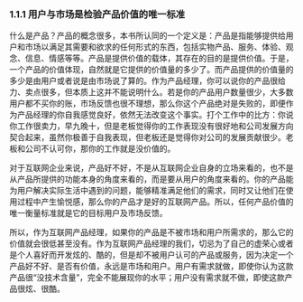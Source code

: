 ### 1.1.1 用户与市场是检验产品价值的唯一标准

什么是产品？产品的概念很多，本书所认同的一个定义是：产品是指能够提供给用户和市场以满足其需要和欲求的任何形式的东西，包括实物产品、服务、体验、观念、信息、情感等等。产品是提供价值的载体，其存在的目的是提供价值。于是，一个产品的价值体现，自然就是它提供的价值量的多少了。而产品提供的价值量的多少是由用户或者说是由市场说了算的。作为产品经理，你可以说你的产品很给力、卖点很多，但本质上这并不能说明什么。若是你的产品用户数量很少，大多数用户都不买你的账，市场反馈也很不理想，那么你这个产品绝对是失败的，即便作为产品经理的你自我感觉良好，依然无法改变这个事实。打个工作中的比方：你说你工作很卖力，早九晚十，但是老板觉得你的工作表现没有很好地和公司发展方向契合起来，虽然你极善于自我表现，但老板还是觉得你对公司的发展贡献很少。老板和公司不认可你，那你的工作就是没价值的。

对于互联网企业来说，产品好不好，不是从互联网企业自身的立场来看的，也不是从产品所提供的功能本身的角度来看的，而是要从用户的角度来看的。你的产品能为用户解决实际生活中遇到的问题，能够精准满足他们的需求，同时又让他们在使用过程中产生愉悦感，那么你的产品才是好的互联网产品。所以，任何产品价值的唯一衡量标准就是它的目标用户及市场反馈。

所以，作为互联网产品经理，如果你的产品是不被市场和用户所需求的，那么它的价值就会很低甚至没有。作为互联网产品经理的我们，切忌为了自己的虚荣心或者是个人喜好而开发炫的、酷的，但是却不被用户认可的产品或服务，因为决定一个产品好不好、是否有价值，永远是市场和用户。用户有需求就做，即使你认为这款产品很“没技术含量”，完全不能展现你的水平；用户没有需求就不做，即使这款产品很炫、很酷。
